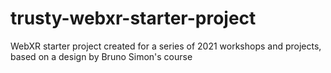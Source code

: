 # trusty-webxr-starter-project
WebXR starter project created for a series of 2021 workshops and projects, based on a design by Bruno Simon's course
